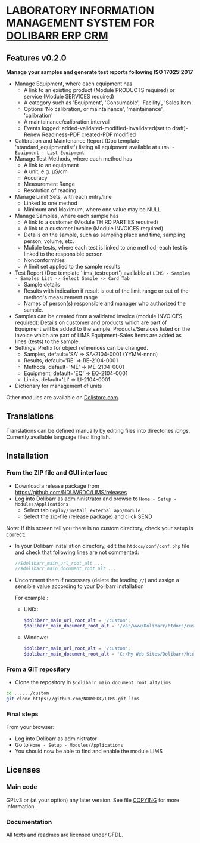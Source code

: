 # LABORATORY INFORMATION MANAGEMENT SYSTEM FOR [DOLIBARR ERP CRM](https://www.dolibarr.org)

## Features v0.2.0

__Manage your samples and generate test reports following ISO 17025:2017__ 
* Manage Equipment, where each equipment has
  * A link to an existing product (Module PRODUCTS required) or service (Module SERVICES required)
  * A category such as 'Equipment', 'Consumable', 'Facility', 'Sales Item'
  * Options 'No calibration, or maintainance', 'maintainance', 'calibration'
  * A maintainance/calibration intervall
  * Events  logged: added-validated-modified-invalidated(set to draft)-Renew Readiness-PDF created-PDF modified
* Calibration and Maintenance Report (Doc template 'standard_equipmentlist') listing all equipment available at ```LIMS - Equipment - List Equipment```
* Manage Test Methods, where each method has
  * A link to an equipment
  * A unit, e.g. µS/cm
  * Accuracy
  * Measurement Range
  * Resolution of reading
* Manage Limit Sets, with each entry/line
  * Linked to one method
  * Minimum and Maximum, where one value may be NULL
* Manage Samples, where each sample has
  * A link to a customer (Module THIRD PARTIES required)
  * A link to a customer invoice (Module INVOICES required)
  * Details on the sample, such as sampling place and time, sampling person, volume, etc.
  * Muliple tests, where each test is linked to one method; each test is linked to the responsible person
  * Nonconformities
  * A limit set applied to the sample results
* Test Report (Doc template 'lims_testreport') available at ```LIMS - Samples - Samples List -> Select Sample -> Card Tab```
  * Sample details
  * Results with indication if result is out of the limit range or out of the method's measurement range
  * Names of person(s) responsible and manager who authorized the sample.
* Samples can be created from a validated invoice (module INVOICES required): Details on customer and products which are part of Equipment will be added to the sample. Products/Services listed on the invoice which are part of LIMS Equipment-Sales Items are added as lines (tests) to the sample.
* Settings: Prefix for object references can be changed. 
  * Samples, default='SA' => SA-2104-0001 (YYMM-nnnn)
  * Results, default='RE' => RE-2104-0001
  * Methods, default='ME' => ME-2104-0001
  * Equipment, default='EQ' => EQ-2104-0001
  * Limits, default='LI' => LI-2104-0001
* Dictionary for management of units
<!--
![Screenshot lims](img/screenshot_lims.png?raw=true "LIMS"){imgmd}
-->

Other modules are available on [Dolistore.com](https://www.dolistore.com>).

## Translations

Translations can be defined manually by editing files into directories *langs*. Currently available language files: English.

<!--
This module contains also a sample configuration for Transifex, under the hidden directory [.tx](.tx), so it is possible to manage translation using this service.

For more informations, see the [translator's documentation](https://wiki.dolibarr.org/index.php/Translator_documentation).

There is a [Transifex project](https://transifex.com/projects/p/dolibarr-module-template) for this module.
-->


## Installation

### From the ZIP file and GUI interface

* Download a release package from https://github.com/NDUWRDC/LIMS/releases
* Log into Dolibarr as admininistrator and browse to ```Home - Setup - Modules/Applications```
  * Select tab ```Deploy/install external app/module```
  * Select the zip-file (release package) and click SEND

Note: If this screen tell you there is no custom directory, check your setup is correct:

- In your Dolibarr installation directory, edit the ```htdocs/conf/conf.php``` file and check that following lines are not commented:

    ```php
    //$dolibarr_main_url_root_alt ...
    //$dolibarr_main_document_root_alt ...
    ```

- Uncomment them if necessary (delete the leading ```//```) and assign a sensible value according to your Dolibarr installation

    For example :

    - UNIX:
        ```php
        $dolibarr_main_url_root_alt = '/custom';
        $dolibarr_main_document_root_alt = '/var/www/Dolibarr/htdocs/custom';
        ```

    - Windows:
        ```php
        $dolibarr_main_url_root_alt = '/custom';
        $dolibarr_main_document_root_alt = 'C:/My Web Sites/Dolibarr/htdocs/custom';
        ```

### From a GIT repository

- Clone the repository in ```$dolibarr_main_document_root_alt/lims```

```sh
cd ....../custom
git clone https://github.com/NDUWRDC/LIMS.git lims 
```

### <a name="final_steps"></a>Final steps

From your browser:

  - Log into Dolibarr as administrator
  - Go to ```Home - Setup - Modules/Applications```
  - You should now be able to find and enable the module LIMS

## Licenses

### Main code

GPLv3 or (at your option) any later version. See file [COPYING](COPYING) for more information.

### Documentation

All texts and readmes are licensed under GFDL.
